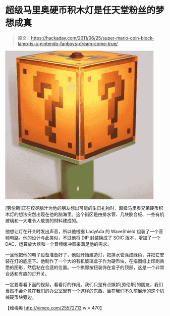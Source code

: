 # 超级马里奥硬币积木灯是任天堂粉丝的梦想成真

> 原文：<https://hackaday.com/2011/06/25/super-mario-coin-block-lamp-is-a-nintendo-fanboys-dream-come-true/>

![super_mario_coin_block_lamp](img/4487f60b1d73be2fff67200ba6ab9100.png "super_mario_coin_block_lamp")

[劳伦斯]正在绞尽脑汁为他的朋友想出可能的生日礼物时，超级马里奥兄弟硬币积木灯的想法突然出现在他的脑海里。这个街区是由排水管、几块胶合板、一些有机玻璃和一大堆令人敬畏的材料建成的。

他想让灯在开关时发出声音，所以他根据 LadyAda 的 WaveShield 组装了一个音频电路。他的设计与此类似，不过他将 DIP 封装换成了 SOIC 版本，增加了一个 DAC、运算放大器和一个音频缓冲器来满足他的需求。

一旦他把他的电子设备准备好了，他就开始建造灯，把排水管涂成绿色，并把它安装在灯的底座下。他制作了一个大的有机玻璃盒子作为硬币块，在描图纸上印刷熟悉的图形，然后粘在合适的位置。一个拱廊按钮装饰在盒子的顶部，这是一个非常合适和有趣的灯开关。

一定要看看下面的视频，看看灯的作用。我们只是有点嫉妒[劳伦斯]的朋友，我们当然不会介意在我们的办公室里有一个这样的东西，坐在我们不久前展示的这个机械硬币块旁边。

【维梅奥 http://vimeo.com/25572713 w = 470】